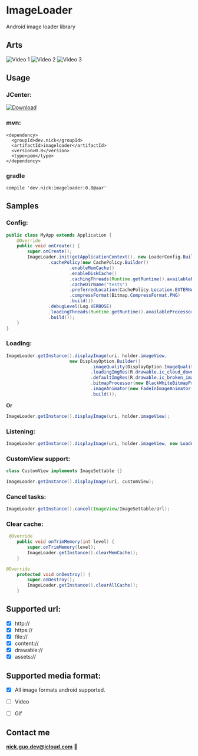 # ImageLoader
Android image loader library


## Arts
![Video 1](art/files.gif)
![Video 2](art/nets.gif)
![Video 3](art/animations.gif)

## Usage

### JCenter:

[ ![Download](https://api.bintray.com/packages/nickandroid/maven/imageloader/images/download.svg) ](https://bintray.com/nickandroid/maven/imageloader/_latestVersion)


### mvn:
```
<dependency>
  <groupId>dev.nick</groupId>
  <artifactId>imageloader</artifactId>
  <version>0.8</version>
  <type>pom</type>
</dependency>
```

### gradle
```
compile 'dev.nick:imageloader:0.8@aar'
```

## Samples

### Config:
```java
public class MyApp extends Application {
    @Override
    public void onCreate() {
        super.onCreate();
        ImageLoader.init(getApplicationContext(), new LoaderConfig.Builder()
                .cachePolicy(new CachePolicy.Builder()
                        .enableMemCache()
                        .enableDiskCache()
                        .cachingThreads(Runtime.getRuntime().availableProcessors())
                        .cacheDirName("tests")
                        .preferredLocation(CachePolicy.Location.EXTERNAL)
                        .compressFormat(Bitmap.CompressFormat.PNG)
                        .build())
                .debugLevel(Log.VERBOSE)
                .loadingThreads(Runtime.getRuntime().availableProcessors() * 2)
                .build());
    }
}
```

### Loading:
```java
ImageLoader.getInstance().displayImage(uri, holder.imageView,
                        new DisplayOption.Builder()
                                .imageQuality(DisplayOption.ImageQuality.FIT_VIEW)
                                .loadingImgRes(R.drawable.ic_cloud_download_black_24dp)
                                .defaultImgRes(R.drawable.ic_broken_image_black_24dp)
                                .bitmapProcessor(new BlackWhiteBitmapProcessor())
                                .imageAnimator(new FadeInImageAnimator())
                                .build());
```
**Or**
```java
ImageLoader.getInstance().displayImage(uri, holder.imageView);
```

### Listening:
```java
ImageLoader.getInstance().displayImage(uri, holder.imageView, new LoaderListener(){...});
```

### CustomView support:
```java
class CustomView implements ImageSettable {}
```
```java
ImageLoader.getInstance().displayImage(uri, customView);
```

### Cancel tasks:
```java
ImageLoader.getInstance().cancel(ImageView/ImageSettable/Url);
```

### Clear cache:
```java
 @Override
    public void onTrimMemory(int level) {
        super.onTrimMemory(level);
        ImageLoader.getInstance().clearMemCache();
    }
```
```java
@Override
    protected void onDestroy() {
        super.onDestroy();
        ImageLoader.getInstance().clearAllCache();
    }
```

## Supported url:
- [x] http://
- [x] https://
- [x] file://
- [x] content://
- [x] drawable://
- [x] assets://

## Supported media format:
- [x] All image formats android supported.
- [ ] Video
- [ ] Gif


## Contact me
**nick.guo.dev@icloud.com** :email:
